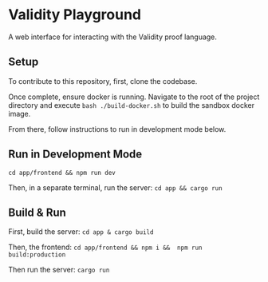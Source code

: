 # Validity Playground

A web interface for interacting with the Validity proof language.

## Setup
To contribute to this repository, first, clone the codebase.

Once complete, ensure docker is running. Navigate to the root of the project directory and execute `bash ./build-docker.sh` to build the sandbox docker image.

From there, follow instructions to run in development mode below.

## Run in Development Mode

`cd app/frontend && npm run dev`

Then, in a separate terminal, run the server: `cd app && cargo run`

## Build & Run

First, build the server:
`cd app & cargo build`

Then, the frontend:
`cd app/frontend && npm i &&  npm run build:production`

Then run the server:
`cargo run`


